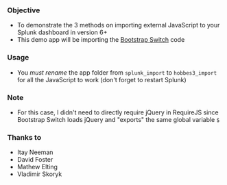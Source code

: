 ### Objective
* To demonstrate the 3 methods on importing external JavaScript to your Splunk dashboard in version 6+
* This demo app will be importing the [Bootstrap Switch](http://www.bootstrap-switch.org/) code

### Usage
* You *must rename* the app folder from `splunk_import` to `hobbes3_import` for all the JavaScript to work (don't forget to restart Splunk)

### Note
* For this case, I didn't need to directly require jQuery in RequireJS since Bootstrap Switch loads jQuery and "exports" the same global variable `$`

### Thanks to
* Itay Neeman
* David Foster
* Mathew Elting
* Vladimir Skoryk
